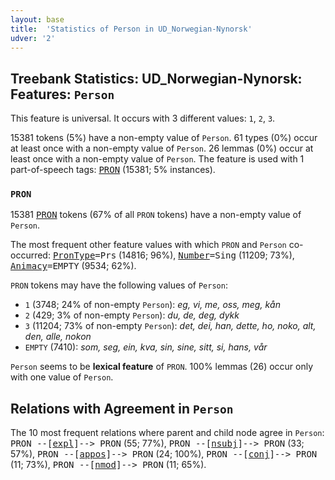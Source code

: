 ```yaml
---
layout: base
title:  'Statistics of Person in UD_Norwegian-Nynorsk'
udver: '2'
---
```


## Treebank Statistics: UD_Norwegian-Nynorsk: Features: `Person`

This feature is universal.
It occurs with 3 different values: `1`, `2`, `3`.

15381 tokens (5%) have a non-empty value of `Person`.
61 types (0%) occur at least once with a non-empty value of `Person`.
26 lemmas (0%) occur at least once with a non-empty value of `Person`.
The feature is used with 1 part-of-speech tags: <tt><a href="no_nynorsk-pos-PRON.html">PRON</a></tt> (15381; 5% instances).

### `PRON`

15381 <tt><a href="no_nynorsk-pos-PRON.html">PRON</a></tt> tokens (67% of all `PRON` tokens) have a non-empty value of `Person`.

The most frequent other feature values with which `PRON` and `Person` co-occurred: <tt><a href="no_nynorsk-feat-PronType.html">PronType</a></tt><tt>=Prs</tt> (14816; 96%), <tt><a href="no_nynorsk-feat-Number.html">Number</a></tt><tt>=Sing</tt> (11209; 73%), <tt><a href="no_nynorsk-feat-Animacy.html">Animacy</a></tt><tt>=EMPTY</tt> (9534; 62%).

`PRON` tokens may have the following values of `Person`:

* `1` (3748; 24% of non-empty `Person`): <em>eg, vi, me, oss, meg, kån</em>
* `2` (429; 3% of non-empty `Person`): <em>du, de, deg, dykk</em>
* `3` (11204; 73% of non-empty `Person`): <em>det, dei, han, dette, ho, noko, alt, den, alle, nokon</em>
* `EMPTY` (7410): <em>som, seg, ein, kva, sin, sine, sitt, si, hans, vår</em>

`Person` seems to be **lexical feature** of `PRON`. 100% lemmas (26) occur only with one value of `Person`.

## Relations with Agreement in `Person`

The 10 most frequent relations where parent and child node agree in `Person`:
<tt>PRON --[<tt><a href="no_nynorsk-dep-expl.html">expl</a></tt>]--> PRON</tt> (55; 77%),
<tt>PRON --[<tt><a href="no_nynorsk-dep-nsubj.html">nsubj</a></tt>]--> PRON</tt> (33; 57%),
<tt>PRON --[<tt><a href="no_nynorsk-dep-appos.html">appos</a></tt>]--> PRON</tt> (24; 100%),
<tt>PRON --[<tt><a href="no_nynorsk-dep-conj.html">conj</a></tt>]--> PRON</tt> (11; 73%),
<tt>PRON --[<tt><a href="no_nynorsk-dep-nmod.html">nmod</a></tt>]--> PRON</tt> (11; 65%).

